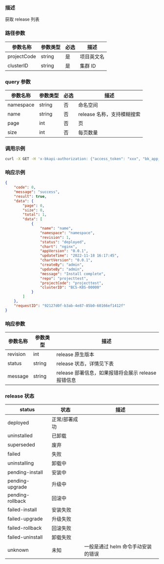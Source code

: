 ### 描述

获取 release 列表

### 路径参数
| 参数名称     | 参数类型     | 必选   | 描述             |
| ------------ | ------------ | ------ | ---------------- |
| projectCode         | string       | 是     | 项目英文名     |
| clusterID         | string       | 是     | 集群 ID     |

### query 参数
| 参数名称     | 参数类型     | 必选   | 描述             |
| ------------ | ------------ | ------ | ---------------- |
| namespace         | string       | 否     | 命名空间     |
| name         | string       | 否     | release 名称，支持模糊搜索     |
| page         | int       | 否     | 页     |
| size         | int       | 否     | 每页数量     |


### 调用示例
```sh
curl -X GET -H 'x-bkapi-authorization: {"access_token": "xxx", "bk_app_code": "xxx", "bk_app_secret": "***"}' --insecure https://bcs-api-gateway.apigw.com/prod/helmmanager/v1/projects/projecttest/clusters/BCS-K8S-00000/releases
```

### 响应示例
```json
{
    "code": 0,
    "message": "success",
    "result": true,
    "data": {
        "page": 0,
        "size": 0,
        "total": 1,
        "data": [
            {
                "name": "name",
                "namespace": "namespace",
                "revision": 1,
                "status": "deployed",
                "chart": "nginx",
                "appVersion": "0.0.1",
                "updateTime": "2022-11-18 16:17:45",
                "chartVersion": "0.0.1",
                "createBy": "admin",
                "updateBy": "admin",
                "message": "Install complete",
                "repo": "projecttest",
                "projectCode": "projecttest",
                "clusterID": "BCS-K8S-00000"
            }
        ]
    },
    "requestID": "92127d0f-b3ab-4e87-85b0-60166ef1412f"
}
```

### 响应参数
| 参数名称     | 参数类型     | 描述             |
| ------------ | ------------  | ---------------- |
| revision         | int      | release 原生版本     |
| status         | string      | release 状态，详情见下表     |
| message         | string       | release 部署信息，如果报错将会展示 release 报错信息     |

### release 状态
| status     | 状态     | 描述             |
| ------------ | ------------  | ---------------- |
| deployed         | 正常/部署成功      |      |
| uninstalled         | 已卸载      |      |
| superseded         | 废弃      |      |
| failed         | 失败      |      |
| uninstalling         | 卸载中      |      |
| pending-install         | 安装中      |      |
| pending-upgrade         | 升级中      |      |
| pending-rollback         | 回滚中      |      |
| failed-install         | 安装失败      |      |
| failed-upgrade         | 升级失败      |      |
| failed-rollback         | 回滚失败      |      |
| failed-uninstall         | 卸载失败      |      |
| unknown         | 未知      |   一般是通过 helm 命令手动安装的错误   |
